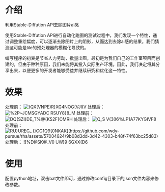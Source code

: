 # 介绍
利用Stable-Diffution API去除图片ai感

使用Stable-Diffution API进行自动化跑图的测试过程中，我们发现一个特性，通过调整重绘幅度，可以逐渐去除图片上的阴影，从而达到去除ai感的结果。我们猜测这可能是tile的预处理器的模糊化导致的。

编写程序的初衷是节省人力劳动，批量出图，最初是为我们自己的工作室项目而创建的，但由于种种原因，我们未能将其投入实际生产环境。因此，我们决定将其分享出来，以便更多的开发者能够受益并继续研究和优化这一特性。



# 效果
处理前：
![}QX(VNPE)R}XG4NOG(VJI(V](https://github.com/wdy-pursue/rha/assets/57004624/6fa727df-1aac-41bd-abc6-914dc4fa0ea7)
处理后：
![%2P~JCMSGYADC RSUY8}8_M](https://github.com/wdy-pursue/rha/assets/57004624/7dcee974-4116-4bac-82ef-e63e9d91b85d)
处理前：
![DQ(SZI}DE_T%@{KS2F{OMRH](https://github.com/wdy-pursue/rha/assets/57004624/e0b9ed82-3119-4c78-a0df-bb233b0c983f)
处理后：
![Q_S V{306%LP1A77KYGIVF8](https://github.com/wdy-pursue/rha/assets/57004624/7ccb4525-f5d6-4430-95cc-a26a80be9fd7)
处理前：
![RU}UREG_ )}CG1Q9{0N`KAK](https://github.com/wdy-pursue/rha/assets/57004624/9b08d3dd-3d42-4303-b48f-74f63bc25d83)
处理后：
![%E@SK@_`V0 UW)9 6GXX{D6](https://github.com/wdy-pursue/rha/assets/57004624/926e68e6-bcb0-4faa-8757-a8422efd0dd0)




# 使用
配置python地址，双击bat文件即可，通过修改config目录下的json文件内容来修改参数。

